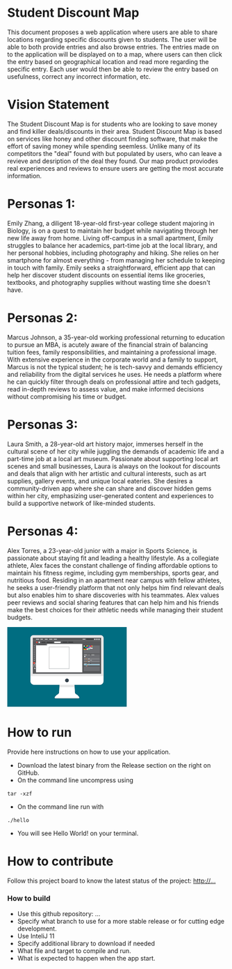 # Student Discount Map

This document proposes a web application where users are able to share locations regarding specific discounts given to students. The user will be able to both provide entries and also browse entries. The entries made on to the application will be displayed on to a map, where users can then click the entry based on geographical location and read more regarding the specific entry. Each user would then be able to review the entry based on usefulness, correct any incorrect information, etc.

# Vision Statement

The Student Discount Map is for students who are looking to save money and find killer deals/discounts in their area. Student Discount Map is based on services like honey and other discount finding software, that make the effort of saving money while spending seemless. Unlike many of its competitors the "deal" found with but populated by users, who can leave a revieve and desription of the deal they found. Our map product proviodes real experiences and reviews to ensure users are getting the most accurate information.

# Personas 1:

Emily Zhang, a diligent 18-year-old first-year college student majoring in Biology, is on a quest to maintain her budget while navigating through her new life away from home. Living off-campus in a small apartment, Emily struggles to balance her academics, part-time job at the local library, and her personal hobbies, including photography and hiking. She relies on her smartphone for almost everything - from managing her schedule to keeping in touch with family. Emily seeks a straightforward, efficient app that can help her discover student discounts on essential items like groceries, textbooks, and photography supplies without wasting time she doesn't have.

# Personas 2:

Marcus Johnson, a 35-year-old working professional returning to education to pursue an MBA, is acutely aware of the financial strain of balancing tuition fees, family responsibilities, and maintaining a professional image. With extensive experience in the corporate world and a family to support, Marcus is not the typical student; he is tech-savvy and demands efficiency and reliability from the digital services he uses. He needs a platform where he can quickly filter through deals on professional attire and tech gadgets, read in-depth reviews to assess value, and make informed decisions without compromising his time or budget.

# Personas 3:

Laura Smith, a 28-year-old art history major, immerses herself in the cultural scene of her city while juggling the demands of academic life and a part-time job at a local art museum. Passionate about supporting local art scenes and small businesses, Laura is always on the lookout for discounts and deals that align with her artistic and cultural interests, such as art supplies, gallery events, and unique local eateries. She desires a community-driven app where she can share and discover hidden gems within her city, emphasizing user-generated content and experiences to build a supportive network of like-minded students.

# Personas 4:

Alex Torres, a 23-year-old junior with a major in Sports Science, is passionate about staying fit and leading a healthy lifestyle. As a collegiate athlete, Alex faces the constant challenge of finding affordable options to maintain his fitness regime, including gym memberships, sports gear, and nutritious food. Residing in an apartment near campus with fellow athletes, he seeks a user-friendly platform that not only helps him find relevant deals but also enables him to share discoveries with his teammates. Alex values peer reviews and social sharing features that can help him and his friends make the best choices for their athletic needs while managing their student budgets.

![This is a screenshot.](images.png)

# How to run

Provide here instructions on how to use your application.

- Download the latest binary from the Release section on the right on GitHub.
- On the command line uncompress using

```
tar -xzf
```

- On the command line run with

```
./hello
```

- You will see Hello World! on your terminal.

# How to contribute

Follow this project board to know the latest status of the project: [http://...]([http://...])

### How to build

- Use this github repository: ...
- Specify what branch to use for a more stable release or for cutting edge development.
- Use InteliJ 11
- Specify additional library to download if needed
- What file and target to compile and run.
- What is expected to happen when the app start.
